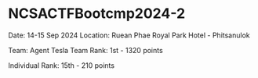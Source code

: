 # NCSACTFBootcmp2024-2

Date: 14-15 Sep 2024
Location: Ruean Phae Royal Park Hotel - Phitsanulok

Team: Agent Tesla
Team Rank: 1st - 1320 points

Individual Rank: 15th - 210 points
